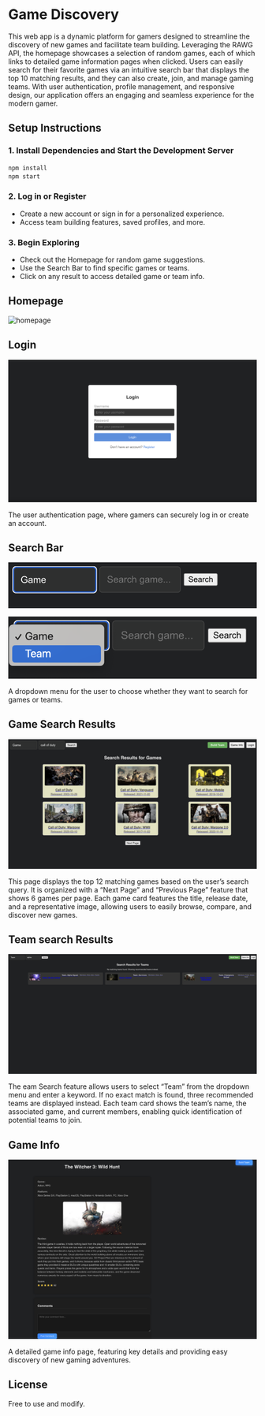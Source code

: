 # Game Discovery
This web app is a dynamic platform for gamers designed to streamline the discovery of new games and facilitate team building. Leveraging the RAWG API, the homepage showcases a selection of random games, each of which links to detailed game information pages when clicked. Users can easily search for their favorite games via an intuitive search bar that displays the top 10 matching results, and they can also create, join, and manage gaming teams. With user authentication, profile management, and responsive design, our application offers an engaging and seamless experience for the modern gamer.

## Setup Instructions

### 1. Install Dependencies and Start  the Development Server
```bash
npm install
npm start
```

### 2. Log in or Register
- Create a new account or sign in for a personalized experience.
- Access team building features, saved profiles, and more.

### 3. Begin Exploring
- Check out the Homepage for random game suggestions.
- Use the Search Bar to find specific games or teams.
- Click on any result to access detailed game or team info.

## Homepage
![homepage](resources/img/homepage.png)

## Login
![login](resources/img/login.png)

 The user authentication page, where gamers can securely log in or create an account.

 ## Search Bar
 ![searchbar1](resources/img/searchbar1.png)

 ![searchbar2](resources/img/searchbar2.png)
 
 A dropdown menu for the user to choose whether they want to search for games or teams.

 ## Game Search Results
 ![gamesearch](resources/img/gamesearch.png)

 This page displays the top 12 matching games based on the user’s search query. It is organized with a “Next Page” and “Previous Page” feature that shows 6 games per page. Each game card features the title, release date, and a representative image, allowing users to easily browse, compare, and discover new games.

 ## Team search Results
 ![teamsearch](resources/img/teamsearch.png)

  The eam Search feature allows users to select “Team” from the dropdown menu and enter a keyword. If no exact match is found, three recommended teams are displayed instead. Each team card shows the team’s name, the associated game, and current members, enabling quick identification of potential teams to join.

 ## Game Info
 ![gameinfo](resources/img/gameinfo.png)

 A detailed game info page, featuring key details and providing easy discovery of new gaming adventures.

 ## License
 
 Free to use and modify.